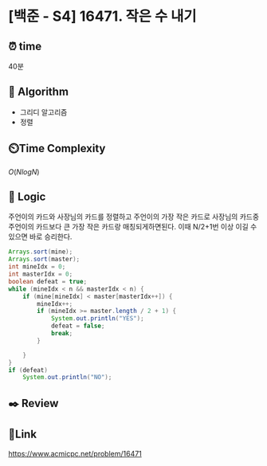 # [백준 - S4] 16471. 작은 수 내기

## ⏰ **time**

40분

## :pushpin: **Algorithm**

- 그리디 알고리즘
- 정렬

## ⏲️**Time Complexity**

$O(NlogN)$

## :round_pushpin: **Logic**

주언이의 카드와 사장님의 카드를 정렬하고 주언이의 가장 작은 카드로 사장님의 카드중 주언이의 카드보다 큰 가장 작은 카드랑 매칭되게하면된다. 이때 N/2+1번 이상 이길 수 있으면 바로 승리한다.

```java
Arrays.sort(mine);
Arrays.sort(master);
int mineIdx = 0;
int masterIdx = 0;
boolean defeat = true;
while (mineIdx < n && masterIdx < n) {
	if (mine[mineIdx] < master[masterIdx++]) {
		mineIdx++;
		if (mineIdx >= master.length / 2 + 1) {
			System.out.println("YES");
			defeat = false;
			break;
		}

	}
}
if (defeat)
	System.out.println("NO");

```

## :black_nib: **Review**

## 📡**Link**

https://www.acmicpc.net/problem/16471

